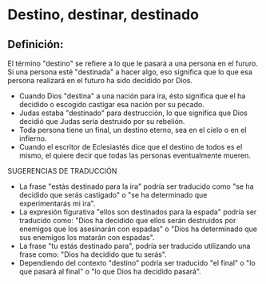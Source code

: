 # Destino, destinar, destinado

## Definición: 

El término "destino" se refiere a lo que le pasará a una persona en el fururo. Si una persona esté "destinada" a hacer algo, eso significa que lo que esa persona realizará en el futuro ha sido decidido por Dios.

* Cuando Dios "destina" a una nación para ira, ésto significa que el ha decidido o escogido castigar esa nación por su pecado.
* Judas estaba "destinado" para destrucción, lo que significa que Dios decidió que Judas sería destruido por su rebelión.
* Toda persona tiene un final, un destino eterno, sea en el cielo o en el infierno.
* Cuando el escritor de Eclesiastés dice que el destino de todos es el mismo, el quiere decir que todas las personas eventualmente mueren.

SUGERENCIAS DE TRADUCCIÓN

* La frase "estás destinado para la ira" podría ser traducido como "se ha decidido que serás castigado" o "se ha determinado que experimentarás mi ira".
* La expresión figurativa "ellos son destinados para la espada" podría ser traducido como: "Dios ha decidido que ellos serán destruidos por enemigos que los asesinarán con espadas" o "Dios ha determinado que sus enemigos los matarán con espadas".
* La frase "tu estás destinado para", podría ser traducido utilizando una frase como: "Dios ha decidido que tu serás".
* Dependiendo del contexto "destino" podría ser traducido "el final" o "lo que pasará al final" o "lo que Dios ha decidido pasará".

